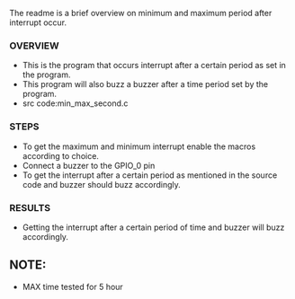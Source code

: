 
The readme is a brief overview on minimum and maximum period after interrupt occur.

### OVERVIEW
  * This is the program that occurs interrupt after a certain period as set in the program.
  * This program will also buzz a buzzer after a time period set by the program.
  * src code:min_max_second.c

### STEPS
  * To get the maximum and minimum interrupt enable the macros according to choice.
  * Connect a buzzer to the GPIO_0 pin
  * To get the interrupt after a certain period as mentioned in the source code and buzzer should buzz accordingly.

### RESULTS
  * Getting the interrupt after a certain period of time and buzzer will buzz accordingly.



## NOTE:
  - MAX time tested for 5 hour